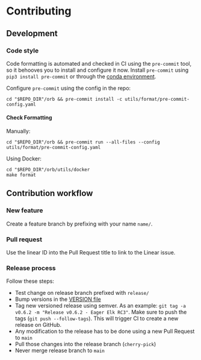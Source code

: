 # Contributing

## Development

### Code style

Code formatting is automated and checked in CI using the `pre-commit` tool, so it behooves you to install and configure
it now. Install `pre-commit` using `pip3 install pre-commit` or through
the [conda environment](utils/env/environment.yml).

Configure `pre-commit` using the config in the repo:

```shell
cd "$REPO_DIR"/orb && pre-commit install -c utils/format/pre-commit-config.yaml
```

#### Check Formatting

Manually:

```shell
cd "$REPO_DIR"/orb && pre-commit run --all-files --config utils/format/pre-commit-config.yaml
```

Using Docker:

```shell
cd "$REPO_DIR"/orb/utils/docker
make format
```

## Contribution workflow

### New feature

Create a feature branch by prefixing with your name `name/`.

### Pull request

Use the linear ID into the Pull Request title to link to the Linear issue.

### Release process

Follow these steps:

- Test change on release branch prefixed with `release/`
- Bump versions in the [VERSION file](VERSION)
- Tag new versioned release using semver. As an example: `git tag -a v0.6.2 -m "Release v0.6.2 - Eager Elk RC3"`. Make
  sure to push the tags (`git push --follow-tags`). This will trigger CI to create a new release on GitHub.
- Any modification to the release has to be done using a new Pull Request to `main`
- Pull those changes into the release branch (`cherry-pick`)
- Never merge release branch to `main`
